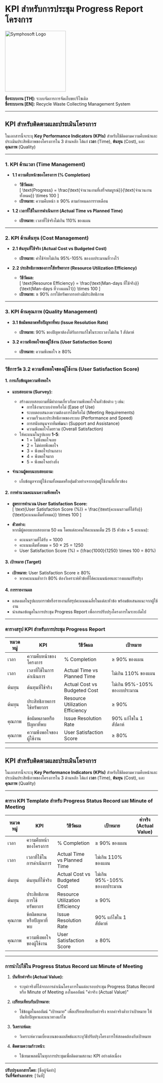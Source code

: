# KPI สำหรับการประชุม Progress Report โครงการ  
<img src="https://www.symphosoft.com/logo/symphosoftLogo.png" alt="Symphosoft Logo" width="200"/>

**ชื่อระบบงาน [TH]:** ระบบจัดการการจัดเก็บขยะรีไซเคิล  
**ชื่อระบบงาน [EN]:** Recycle Waste Collecting Management System  

---

## KPI สำหรับติดตามและประเมินโครงการ  

ในเอกสารนี้จะระบุ **Key Performance Indicators (KPIs)** สำหรับใช้ติดตามความคืบหน้าและประเมินประสิทธิภาพของโครงการใน 3 ด้านหลัก ได้แก่ **เวลา** (Time), **ต้นทุน** (Cost), และ **คุณภาพ** (Quality)

---

### 1. KPI ด้านเวลา (Time Management)

- **1.1 ความคืบหน้าของโครงการ (% Completion)**  
  - **วิธีวัดผล:**  
    \[
    \text{Progress} = \frac{\text{จำนวนงานที่เสร็จสมบูรณ์}}{\text{จำนวนงานทั้งหมด}} \times 100
    \]  
  - **เป้าหมาย:** ความคืบหน้า ≥ 90% ตามกำหนดการรายเดือน  

- **1.2 เวลาที่ใช้ในการดำเนินการ (Actual Time vs Planned Time)**  
  - **เป้าหมาย:** เวลาที่ใช้จริงไม่เกิน 110% ของแผน  

---

### 2. KPI ด้านต้นทุน (Cost Management)

- **2.1 ต้นทุนที่ใช้จริง (Actual Cost vs Budgeted Cost)**  
  - **เป้าหมาย:** ค่าใช้จ่ายไม่เกิน 95%-105% ของงบประมาณที่วางไว้  

- **2.2 ประสิทธิภาพของการใช้ทรัพยากร (Resource Utilization Efficiency)**  
  - **วิธีวัดผล:**  
    \[
    \text{Resource Efficiency} = \frac{\text{Man-days ที่ใช้จริง}}{\text{Man-days ที่วางแผนไว้}} \times 100
    \]  
  - **เป้าหมาย:** ≥ 90% การใช้ทรัพยากรอย่างมีประสิทธิภาพ  

---

### 3. KPI ด้านคุณภาพ (Quality Management)

- **3.1 ข้อผิดพลาดหรือปัญหาที่พบ (Issue Resolution Rate)**  
  - **เป้าหมาย:** 90% ของปัญหาต้องได้รับการแก้ไขในระยะเวลาไม่เกิน 1 สัปดาห์  

- **3.2 ความพึงพอใจของผู้ใช้งาน (User Satisfaction Score)**  
  - **เป้าหมาย:** ความพึงพอใจ ≥ 80%  

---

### วิธีการวัด **3.2 ความพึงพอใจของผู้ใช้งาน (User Satisfaction Score)**

#### 1. **การเก็บข้อมูลความพึงพอใจ**
- **แบบสอบถาม (Survey):**  
  - สร้างแบบสอบถามที่มีคำถามเกี่ยวกับความพึงพอใจในหัวข้อต่าง ๆ เช่น:
    - การใช้งานระบบง่ายหรือไม่ (Ease of Use)
    - ระบบตอบสนองความต้องการได้หรือไม่ (Meeting Requirements)
    - ความเร็วและประสิทธิภาพของระบบ (Performance and Speed)
    - การสนับสนุนจากทีมพัฒนา (Support and Assistance)
    - ความพึงพอใจโดยรวม (Overall Satisfaction)
  - ให้คะแนนในรูปแบบ **1-5**:
    - 1 = ไม่พึงพอใจเลย
    - 2 = ไม่ค่อยพึงพอใจ
    - 3 = พึงพอใจปานกลาง
    - 4 = พึงพอใจมาก
    - 5 = พึงพอใจอย่างยิ่ง

- **จำนวนผู้ตอบแบบสอบถาม:**  
  - เก็บข้อมูลจากผู้ใช้งานทั้งหมดหรือสุ่มตัวอย่างจากกลุ่มผู้ใช้งานที่เกี่ยวข้อง

#### 2. **การคำนวณคะแนนความพึงพอใจ**
- **สูตรการคำนวณ User Satisfaction Score:**  
\[
\text{User Satisfaction Score (\%)} = \frac{\text{คะแนนรวมที่ได้รับ}}{\text{คะแนนเต็มทั้งหมด}} \times 100
\]

- **ตัวอย่าง:**  
  หากมีผู้ตอบแบบสอบถาม 50 คน โดยแต่ละคนให้คะแนนเต็ม 25 (5 หัวข้อ × 5 คะแนน):  
  - คะแนนรวมที่ได้รับ = 1000  
  - คะแนนเต็มทั้งหมด = 50 × 25 = 1250  
  - User Satisfaction Score (\%) = \(\frac{1000}{1250} \times 100 = 80\%\)

#### 3. **เป้าหมาย (Target)**
- **เป้าหมาย:** User Satisfaction Score ≥ 80%  
  - หากคะแนนต่ำกว่า 80% ต้องวิเคราะห์หัวข้อที่ได้คะแนนน้อยและวางแผนปรับปรุง

#### 4. **การรายงานผล**
- แสดงผลในรูปแบบกราฟหรือรายงานที่สรุปคะแนนเฉลี่ยในแต่ละหัวข้อ พร้อมข้อเสนอแนะจากผู้ใช้งาน  
- นำเสนอข้อมูลในการประชุม Progress Report เพื่อการปรับปรุงโครงการในระยะถัดไป  

---

### ตารางสรุป KPI สำหรับการประชุม Progress Report

| หมวดหมู่ | KPI                          | วิธีวัดผล                                  | เป้าหมาย                      |
|----------|-------------------------------|-------------------------------------------|-------------------------------|
| เวลา      | ความคืบหน้าของโครงการ        | % Completion                              | ≥ 90% ของแผน                  |
| เวลา      | เวลาที่ใช้ในการดำเนินการ      | Actual Time vs Planned Time               | ไม่เกิน 110% ของแผน          |
| ต้นทุน    | ต้นทุนที่ใช้จริง             | Actual Cost vs Budgeted Cost              | ไม่เกิน 95%-105% ของงบประมาณ |
| ต้นทุน    | ประสิทธิภาพการใช้ทรัพยากร    | Resource Utilization Efficiency           | ≥ 90%                         |
| คุณภาพ    | ข้อผิดพลาดหรือปัญหาที่พบ     | Issue Resolution Rate                     | 90% แก้ไขใน 1 สัปดาห์         |
| คุณภาพ    | ความพึงพอใจของผู้ใช้งาน      | User Satisfaction Score                   | ≥ 80%                         |

---

## KPI สำหรับติดตามและประเมินโครงการ  

ในเอกสารนี้จะระบุ **Key Performance Indicators (KPIs)** สำหรับใช้ติดตามความคืบหน้าและประเมินประสิทธิภาพของโครงการใน 3 ด้านหลัก ได้แก่ **เวลา** (Time), **ต้นทุน** (Cost), และ **คุณภาพ** (Quality)

---

### ตาราง KPI Template สำหรับ Progress Status Record และ Minute of Meeting

| หมวดหมู่ | KPI                          | วิธีวัดผล                                  | เป้าหมาย                      | ค่าจริง (Actual Value)         |
|----------|-------------------------------|-------------------------------------------|-------------------------------|--------------------------------|
| เวลา      | ความคืบหน้าของโครงการ        | % Completion                              | ≥ 90% ของแผน                  |                                |
| เวลา      | เวลาที่ใช้ในการดำเนินการ      | Actual Time vs Planned Time               | ไม่เกิน 110% ของแผน          |                                |
| ต้นทุน    | ต้นทุนที่ใช้จริง             | Actual Cost vs Budgeted Cost              | ไม่เกิน 95%-105% ของงบประมาณ |                                |
| ต้นทุน    | ประสิทธิภาพการใช้ทรัพยากร    | Resource Utilization Efficiency           | ≥ 90%                         |                                |
| คุณภาพ    | ข้อผิดพลาดหรือปัญหาที่พบ     | Issue Resolution Rate                     | 90% แก้ไขใน 1 สัปดาห์         |                                |
| คุณภาพ    | ความพึงพอใจของผู้ใช้งาน      | User Satisfaction Score                   | ≥ 80%                         |                                |

---

### การนำไปใช้ใน Progress Status Record และ Minute of Meeting

1. **บันทึกค่าจริง (Actual Value):**  
   - ระบุค่าจริงที่ได้จากการดำเนินโครงการในแต่ละรอบประชุม Progress Status Record หรือ Minute of Meeting ลงในคอลัมน์ "ค่าจริง (Actual Value)"  

2. **เปรียบเทียบกับเป้าหมาย:**  
   - ใช้ข้อมูลในคอลัมน์ "เป้าหมาย" เพื่อเปรียบเทียบกับค่าจริง หากค่าจริงต่ำกว่าเป้าหมาย ให้บันทึกปัญหาและแนวทางแก้ไข  

3. **วิเคราะห์ผล:**  
   - วิเคราะห์ความเบี่ยงเบนของผลลัพธ์และระบุวิธีปรับปรุงโครงการให้สอดคล้องกับเป้าหมาย  

4. **ติดตามความก้าวหน้า:**  
   - ใช้เทมเพลตนี้ในทุกการประชุมเพื่อติดตามสถานะ KPI อย่างต่อเนื่อง  

---
**ปรับปรุงเอกสารโดย:** [ชื่อผู้จัดทำ]  
**วันที่จัดทำเอกสาร:** [วันที่]  